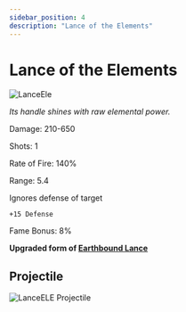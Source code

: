 ```yaml
---
sidebar_position: 4
description: "Lance of the Elements"
---
```


# Lance of the Elements

![LanceEle](https://vwiki.valorserver.com/api/item/picture/lance%20of%20the%20elements)

<i>Its handle shines with raw elemental power.</i>

Damage: 210-650

Shots: 1

Rate of Fire: 140%

Range: 5.4

Ignores defense of target

    +15 Defense

Fame Bonus: 8%

**Upgraded form of [Earthbound Lance](https://wiki.valorserver.com/docs/items/weapons/lances/ut/earthbound_lance)**

## Projectile

![LanceELE Projectile](https://cdn.discordapp.com/attachments/953134990428868629/994766999358021712/lanceoftheelements.gif)
